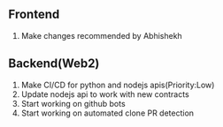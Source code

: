 Frontend
--------------------------------------------
1) Make changes recommended by Abhishekh

Backend(Web2)
---------------------------------------------
1) Make CI/CD for python and nodejs apis(Priority:Low)
2) Update nodejs api to work with new contracts
3) Start working on github bots
4) Start working on automated clone PR detection
